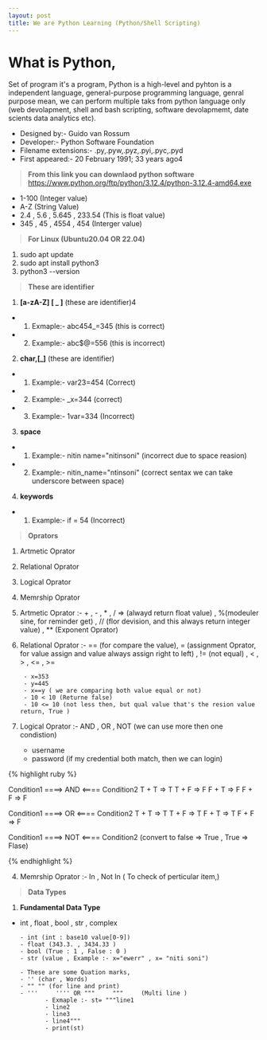 ```yaml
---
layout: post
title: We are Python Learning (Python/Shell Scripting)
---
```


# What is Python,

Set of program it's a program, Python is a high-level and pyhton is a independent language, general-purpose programming language, genral purpose mean, we can perform multiple taks from python language only (web devolapment, shell and bash scripting, software devolapmemt, date scients data analytics etc).

- Designed by:- Guido van Rossum
- Developer:- Python Software Foundation
- Filename extensions:- .py,.pyw,.pyz,.pyi,.pyc,.pyd
- First appeared:- 20 February 1991; 33 years ago4
  
> **From this link you can downlaod python software**
https://www.python.org/ftp/python/3.12.4/python-3.12.4-amd64.exe


- 1-100 (Integer value)
- A-Z (String Value)
- 2.4 , 5.6 , 5.645 , 233.54 (This is float value)   
- 345 , 45 , 4554 , 454 (Interger value)

> **For Linux (Ubuntu20.04 OR 22.04)**

1. sudo apt update
2. sudo apt install python3
3. python3 --version

> **These are identifier**

1. **[a-zA-Z] [ _ ]** (these are identifier)4

- 1. Exmaple:- abc454_=345 (this is correct)
- 2. Example:- abc$@=556 (this is incorrect)

2. **char,[_]** (these are identifier)
   
- 1. Example:- var23=454 (Correct)
- 2. Example:- _x=344 (correct)
- 3. Example:- 1var=334 (Incorrect)

3. **space**
   
- 1. Example:- nitin name="nitinsoni" (incorrect due to space reasion)
- 2. Example:- nitin_name="ntinsoni" (correct sentax we can take underscore between space)
  
4. **keywords**

- 1. Example:- if = 54 (Incorrect)
  
> **Oprators**

1. Artmetic Oprator
2. Relational Oprator
3. Logical Oprator
4. Memrship Oprator


1. Artmetic Oprator :- + , - , * , / => (alwayd return float value) , %(modeuler sine, for reminder get) , // (flor devision, and this always return integer value) , ** (Exponent Oprator)

2. Relational Oprator :- == (for compare the value), = (assignment Oprator, for value assign and value always assign right to left) , != (not equal) , < , > , <= , >= 
        
        - x=353
        - y=445
        - x==y ( we are comparing both value equal or not)
        - 10 < 10 (Returne false)
        - 10 <= 10 (not less then, but qual value that's the resion value return, True )

3. Logical Oprator :- AND , OR , NOT (we can use more then one condistion)

     - username 
     - password (if my credential both match, then we can login)
  

{% highlight ruby %}

Condition1 ====> AND <==== Condition2
T   +   T => T
T   +   F => F
F   +   T => F 
F   +   F => F


Condition1 ====> OR <==== Condition2
T   +   T => T
T   +   F => T
F   +   T => T 
F   +   F => F


Condition1 ====> NOT <==== Condition2 (convert to false => True , True => Flase)


{% endhighlight %}

4. Memrship Oprator :- In , Not In  ( To check of perticular item,)
   
> **Data Types**

1. **Fundamental Data Type**

- int , float , bool , str , complex
  
      - int (int : base10 value[0-9])
      - float (343.3. , 3434.33 )
      - bool (True : 1 , False : 0 )
      - str (value , Example :- x="ewerr" , x= "niti soni")
  
      - These are some Quation marks,
      - '' (char , Words)
      - "" "" (for line and print)
      - '''     '''' OR """     """     (Multi line )
             - Exmaple :- st= """line1
             - line2
             - line3
             - line4"""
             - print(st)
      
